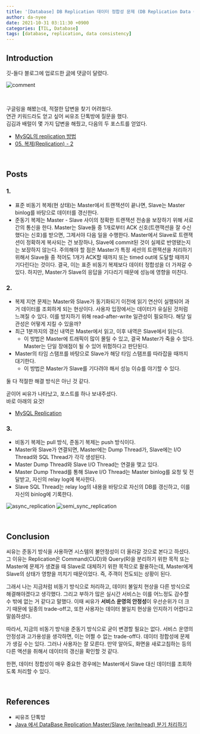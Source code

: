 ```yaml
---
title: '[Database] DB Replication 데이터 정합성 문제 (DB Replication Data Consistency Issue)'
author: da-nyee
date: 2021-10-31 03:11:30 +0900
categories: [TIL, Database]
tags: [database, replication, data consistency]
---
```


## Introduction

깃-들다 블로그에 업로드한 [글](http://tech.pick-git.com/why-db-replication-is-set-up/)에 댓글이 달렸다.<br/>

![comment](https://user-images.githubusercontent.com/50176238/139308053-a289438d-6743-40cc-a29c-c9c16e96e3cc.png)

<br/>

구글링을 해봤는데, 적절한 답변을 찾기 어려웠다.<br/>
연관 키워드라도 얻고 싶어 씨유조 단톡방에 질문을 했다.<br/>
김김과 배럴이 몇 가지 답변을 해줬고, 다음의 두 포스트를 얻었다.<br/>

- [MySQL의 replication 방법](https://m.blog.naver.com/PostView.naver?isHttpsRedirect=true&blogId=parkjy76&logNo=221593987859)
- [05. 복제(Replication) - 2](https://seamless.tistory.com/58)

<br/>

## Posts

### 1.

- 표준 비동기 복제(현 상태)는 Master에서 트랜잭션이 끝나면, Slave는 Master binlog를 바탕으로 데이터를 갱신한다.
- 준동기 복제는 Master - Slave 사이의 정확한 트랜잭션 전송을 보장하기 위해 서로간의 통신을 한다. Master는 Slave들 중 1개로부터 ACK 신호(트랜잭션을 잘 수신했다는 신호)를 받으면, 그제서야 다음 일을 수행한다. Master에서 Slave로 트랜잭션이 정확하게 복사되는 건 보장하나, Slave에 commit된 것이 실제로 반영됐는지는 보장하지 않는다. 주의해야 할 점은 Master가 특정 세션의 트랜잭션을 처리하기 위해서 Slave들 중 적어도 1개가 ACK할 때까지 또는 timed out에 도달할 때까지 기다린다는 것이다. 결국, 이는 표준 비동기 복제보다 데이터 정합성을 더 가져갈 수 있다. 하지만, Master가 Slave의 응답을 기다리기 때문에 성능에 영향을 미친다.

### 2.

- 복제 지연 문제는 Master와 Slave가 동기화되기 이전에 읽기 연산이 실행되어 과거 데이터를 조회하게 되는 현상이다. 사용자 입장에서는 데이터가 유실된 것처럼 느껴질 수 있다. 이를 방지하기 위해 read-after-write 일관성이 필요하다. 해당 일관성은 어떻게 지킬 수 있을까?
- 최근 1분까지의 갱신 내역은 Master에서 읽고, 이후 내역은 Slave에서 읽는다.
    - 이 방법은 Master에 트래픽이 많이 몰릴 수 있고, 결국 Master가 죽을 수 있다. Master는 단일 장애점이 될 수 있어 위험하다고 판단된다.
- Master의 타임 스탬프를 바탕으로 Slave가 해당 타임 스탬프를 따라잡을 때까지 대기한다.
    - 이 방법은 Master가 Slave를 기다려야 해서 성능 이슈를 야기할 수 있다.

둘 다 적절한 해결 방식은 아닌 것 같다.<br/>

곧이어 씨유가 나타났고, 포스트를 하나 보내주셨다.<br/>
바로 아래의 요것!<br/>

- [MySQL Replication](https://ssup2.github.io/theory_analysis/MySQL_Replication/)

### 3.

- 비동기 복제는 pull 방식, 준동기 복제는 push 방식이다.
- Master와 Slave가 연결되면, Master에는 Dump Thread가, Slave에는 I/O Thread와 SQL Thread가 각각 생성된다.
- Master Dump Thread와 Slave I/O Thread는 연결을 맺고 있다.
- Master Dump Thread를 통해 Slave I/O Thread는 Master binlog를 요청 및 전달받고, 자신의 relay log에 복사한다.
- Slave SQL Thread는 relay log의 내용을 바탕으로 자신의 DB를 갱신하고, 이를 자신의 binlog에 기록한다.

![async_replication](https://user-images.githubusercontent.com/50176238/139540810-73daac53-7710-4912-b390-36f80b359a5d.png)
![semi_sync_replication](https://user-images.githubusercontent.com/50176238/139540821-a5d17de9-80dd-4a42-9989-bbe6d8367e21.png)

<br/>

## Conclusion

씨유는 준동기 방식을 사용하면 시스템의 불안정성이 더 올라갈 것으로 본다고 하셨다. 그 이유는 Replication은 Command(CUD)와 Query(R)을 분리하기 위한 목적 또는 Master에 문제가 생겼을 때 Slave로 대체하기 위한 목적으로 활용하는데, Master에게 Slave의 상태가 영향을 끼치기 때문이었다. 즉, 주객이 전도되는 상황이 된다.<br/>

그래서 나는 지금처럼 비동기 방식으로 처리하고, 데이터 불일치 현상을 다른 방식으로 해결해야겠다고 생각했다. 그리고 부하가 많은 실시간 서비스는 이를 어느정도 감수할 수 밖에 없는 거 같다고 말했다. 이때 씨유가 <b>서비스 운영의 안정성</b>이 우선순위가 더 크기 때문에 일종의 trade-off고, 또한 사용자는 데이터 불일치 현상을 인지하기 어렵다고 말씀하셨다.<br/>

따라서, 지금의 비동기 방식을 준동기 방식으로 굳이 변경할 필요는 없다. 서비스 운영의 안정성과 고가용성을 생각하면, 이는 어쩔 수 없는 trade-off다. 데이터 정합성에 문제가 생길 수는 있다. 그러나 사용자는 잘 모른다. 만약 알아도, 화면을 새로고침하는 등의 다른 액션을 취해서 데이터의 갱신을 확인할 것 같다.<br/>

한편, 데이터 정합성이 매우 중요한 경우에는 Master에서 Slave 대신 데이터를 조회하도록 처리할 수 있다.<br/>

<br/>

## References

- 씨유조 단톡방
- [Java 에서 DataBase Replication Master/Slave (write/read) 분기 처리하기](http://kwon37xi.egloos.com/m/5364167)